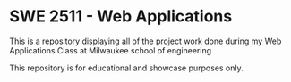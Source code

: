 # SWE 2511 - Web Applications

This is a repository displaying all of the project work done during my Web Applications Class at Milwaukee school of engineering

This repository is for educational and showcase purposes only.
